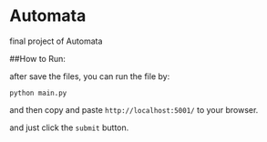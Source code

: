 # Automata
final project of Automata 

##How to Run:

after save the files, you can run the file by:
```
python main.py
```

and then copy and paste  `http://localhost:5001/` to your browser.

and just click the `submit` button. 


